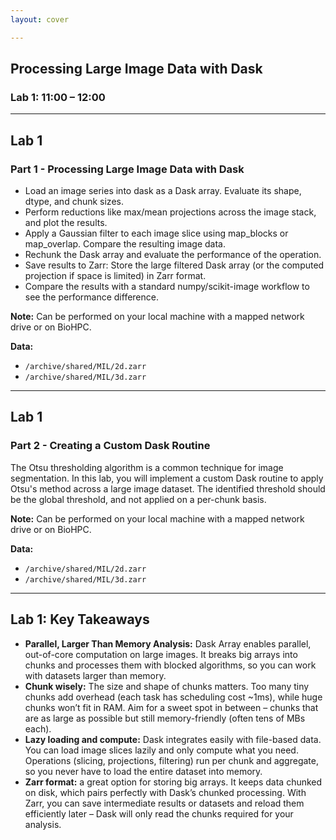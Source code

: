 ```yaml
---
layout: cover

---
```

## Processing Large Image Data with Dask 
### Lab 1: 11:00 – 12:00

---

## Lab 1
### Part 1 - Processing Large Image Data with Dask

- Load an image series into dask as a Dask array. Evaluate its shape, dtype, and chunk sizes.
- Perform reductions like max/mean projections across the image stack, and plot the results.
- Apply a Gaussian filter to each image slice using map_blocks or map_overlap. Compare the resulting image data.
- Rechunk the Dask array and evaluate the performance of the operation.
- Save results to Zarr: Store the large filtered Dask array (or the computed projection if space is limited) in Zarr format.
- Compare the results with a standard numpy/scikit-image workflow to see the performance difference.

**Note:** Can be performed on your local machine with a mapped network drive or on BioHPC.

**Data:** 
- `/archive/shared/MIL/2d.zarr` 
- `/archive/shared/MIL/3d.zarr`

---

## Lab 1
### Part 2 - Creating a Custom Dask Routine

The Otsu thresholding algorithm is a common technique for image segmentation. 
In this lab, you will implement a custom Dask routine to apply Otsu's method across a large image dataset. 
The identified threshold should be the global threshold, and not applied on a per-chunk basis.

**Note:** Can be performed on your local machine with a mapped network drive or on BioHPC.

**Data:** 
- `/archive/shared/MIL/2d.zarr` 
- `/archive/shared/MIL/3d.zarr`

---

## Lab 1: Key Takeaways
- **Parallel, Larger Than Memory Analysis:** Dask Array enables parallel, out-of-core computation on large images. It breaks big arrays into chunks and processes them with blocked algorithms, so you can work with datasets larger than memory.
- **Chunk wisely:** The size and shape of chunks matters. Too many tiny chunks add overhead (each task has scheduling cost ~1ms), while huge chunks won’t fit in RAM. Aim for a sweet spot in between – chunks that are as large as possible but still memory-friendly (often tens of MBs each).
- **Lazy loading and compute:** Dask integrates easily with file-based data. You can load image slices lazily and only compute what you need. Operations (slicing, projections, filtering) run per chunk and aggregate, so you never have to load the entire dataset into memory.
- **Zarr format:** a great option for storing big arrays. It keeps data chunked on disk, which pairs perfectly with Dask’s chunked processing. With Zarr, you can save intermediate results or datasets and reload them efficiently later – Dask will only read the chunks required for your analysis.